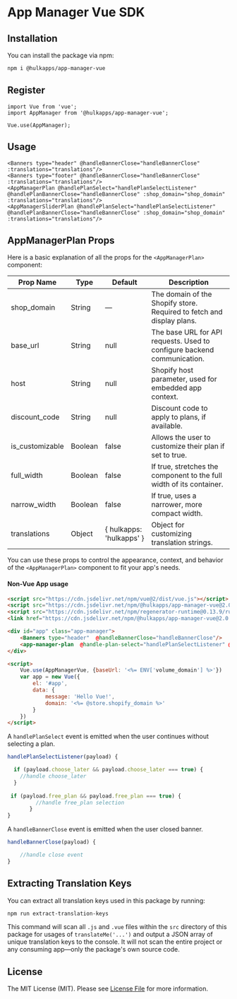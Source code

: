# App Manager Vue SDK

[//]: # (This is where your description should go. Try and limit it to a paragraph or two, and maybe throw in a mention of what PSRs you support to avoid any confusion with users and contributors.)

## Installation

You can install the package via npm:

```bash
npm i @hulkapps/app-manager-vue
```

## Register

```vue
import Vue from 'vue';
import AppManager from '@hulkapps/app-manager-vue';

Vue.use(AppManager);
```


## Usage

```vue
<Banners type="header" @handleBannerClose="handleBannerClose" :translations="translations"/>
<Banners type="footer" @handleBannerClose="handleBannerClose" :translations="translations"/>
<AppManagerPlan @handlePlanSelect="handlePlanSelectListener" @handlePlanBannerClose="handleBannerClose" :shop_domain="shop_domain" :translations="translations"/>
<AppManagerSliderPlan @handlePlanSelect="handlePlanSelectListener" @handlePlanBannerClose="handleBannerClose" :shop_domain="shop_domain" :translations="translations"/>
```

## AppManagerPlan Props

Here is a basic explanation of all the props for the `<AppManagerPlan>` component:

| Prop Name      | Type    | Default   | Description                                                                 |
|--------------- |---------|-----------|-----------------------------------------------------------------------------|
| shop_domain    | String  | —         | The domain of the Shopify store. Required to fetch and display plans.       |
| base_url       | String  | null      | The base URL for API requests. Used to configure backend communication.     |
| host           | String  | null      | Shopify host parameter, used for embedded app context.                      |
| discount_code  | String  | null      | Discount code to apply to plans, if available.                              |
| is_customizable| Boolean | false     | Allows the user to customize their plan if set to true.                     |
| full_width     | Boolean | false     | If true, stretches the component to the full width of its container.        |
| narrow_width   | Boolean | false     | If true, uses a narrower, more compact width.                               |
| translations   | Object  | { hulkapps: 'hulkapps' } | Object for customizing translation strings.           |

You can use these props to control the appearance, context, and behavior of the `<AppManagerPlan>` component to fit your app's needs.

#### Non-Vue App usage

```html
<script src="https://cdn.jsdelivr.net/npm/vue@2/dist/vue.js"></script>
<script src="https://cdn.jsdelivr.net/npm/@hulkapps/app-manager-vue@2.0.3/dist/app-manager-vue.min.js"></script>
<script src="https://cdn.jsdelivr.net/npm/regenerator-runtime@0.13.9/runtime.min.js"></script>
<link href="https://cdn.jsdelivr.net/npm/@hulkapps/app-manager-vue@2.0.3/dist/hulkapps-app-manager.css" rel="stylesheet">

<div id="app" class="app-manager">
    <Banners type="header"  @handleBannerClose="handleBannerClose"/>
    <app-manager-plan  @handle-plan-select="handlePlanSelectListener" @handlePlanBannerClose="handleBannerClose" :translations="translations" shop_domain="<%= @store.shopify_domain %>" />
</div>

<script>
    Vue.use(AppManagerVue, {baseUrl: '<%= ENV['volume_domain'] %>'})
    var app = new Vue({
        el: '#app',
        data: {
            message: 'Hello Vue!',
            domain: '<%= @store.shopify_domain %>'
        }
    })
</script>
```

A `handlePlanSelect` event is emitted when the user continues without selecting a plan.

```javascript
handlePlanSelectListener(payload) {

  if (payload.choose_later && payload.choose_later === true) {
    //handle choose_later
  }
    
 if (payload.free_plan && payload.free_plan === true) {
         //handle free_plan selection
       }
}
```


A `handleBannerClose` event is emitted when the user closed banner.

```javascript
handleBannerClose(payload) {

    //handle close event
}
```

## Extracting Translation Keys

You can extract all translation keys used in this package by running:

```bash
npm run extract-translation-keys
```

This command will scan all `.js` and `.vue` files within the `src` directory of this package for usages of `translateMe('...')` and output a JSON array of unique translation keys to the console. It will not scan the entire project or any consuming app—only the package's own source code.

## License

The MIT License (MIT). Please see [License File](LICENSE) for more information.